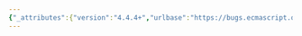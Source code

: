 ```yaml
---
{"_attributes":{"version":"4.4.4+","urlbase":"https://bugs.ecmascript.org/","maintainer":"dherman@mozilla.com"},"bug":{"bug_id":807,"creation_ts":"2012-10-17 13:21:00 -0700","short_desc":"Conflicting default values for \"Enumerable\" property in __proto__ defined in the draft spec","delta_ts":"2013-11-01 20:35:31 -0700","product":"Draft for 6th Edition","component":"editorial issue","version":"Rev 10: September 27, 2012 Draft","rep_platform":"All","op_sys":"All","bug_status":"RESOLVED","resolution":"FIXED","priority":"Normal","bug_severity":"enhancement","everconfirmed":true,"reporter":"sureshja","assigned_to":{"uid":"allen","name":"Allen Wirfs-Brock"},"long_desc":[{"commentid":1951,"comment_count":0,"who":"sureshja","bug_when":"2012-10-17 13:21:23 -0700","thetext":"There is a conflict with the default value for “enumerable” in the following two sections seems to be an unintentional bug. The section B.3.1.2 should be corrected with setting Enumerable as false.\n\n-------\nB.3.1.1 Object.prototype.__proto__\nThe initial value of the __proto__ property of the Object prototype object is a data property whose initial value is  null. This property initially has the attributes { [[Writable]]: true, [[Enumerable]]: false, [[Configurable]]: true }.\n-------\nB.3.1.2 Changes To Internal Methods\n…\n\nThe definition of the [[DefineOwnProperty]] internal method given in 8.12.9 is replaced with the following:\n1.\tIf UnderscoreProtoEnabled is true and P is the string value \"__proto__\" and O is the standard built-in Object prototype object, then \na.\tIf any attribute contained in Desc is not present or has a different value from the corresponding attribute in { [[Writable]]: true, [[Enumerable]]: true, [[Configurable]]: true }then,\ni.\tSet UnderscoreProtoEnabled to false.\n-------"}]}}
---
```


